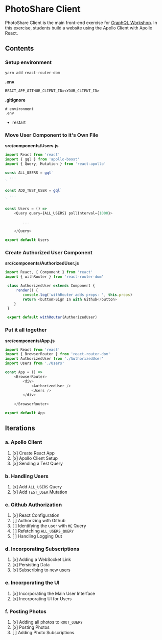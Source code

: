 PhotoShare Client
===============
PhotoShare Client is the main front-end  exercise for [GraphQL Workshop](https://www.graphqlworkshop.com). In this exercise, students build a website using the Apollo Client with Apollo React.

Contents
---------------

### Setup environment

`yarn add react-router-dom`

__.env__
```
REACT_APP_GITHUB_CLIENT_ID=<YOUR_CLIENT_ID>
```

__.gitignore__
```
# environment
.env
```

* restart

### Move User Component to it's Own File

__src/components/Users.js__
```javascript
import React from 'react'
import { gql } from 'apollo-boost'
import { Query, Mutation } from 'react-apollo'

const ALL_USERS = gql` 
  ... 
`

const ADD_TEST_USER = gql`
  ...
`

const Users = () =>
    <Query query={ALL_USERS} pollInterval={1000}>
        
        ...

    </Query>

export default Users
```

### Create Authorized User Component

__src/components/AuthorizedUser.js__
```javascript
import React, { Component } from 'react'
import { withRouter } from 'react-router-dom'

 class AuthorizedUser extends Component {
     render() {
        console.log('withRouter adds props: ', this.props)
        return <button>Sign In with Github</button>
    }
 }

 export default withRouter(AuthorizedUser) 
```

### Put it all together

__src/components/App.js__
```javascript
import React from 'react'
import { BrowserRouter } from 'react-router-dom'
import AuthorizedUser from './AuthorizedUser'
import Users from './Users'

const App = () =>
    <BrowserRouter>
        <div>
            <AuthorizedUser />
            <Users />
        </div>
       
    </BrowserRouter>

export default App
```

Iterations
---------------

### a. Apollo Client

1. [x] Create React App
2. [x] Apollo Client Setup
3. [x] Sending a Test Query

### b. Handling Users

1. [x] Add `ALL_USERS` Query
2. [x] Add `TEST_USER` Mutation

### c. Github Authorization

1. [x] React Configuration
2. [ ] Authorizing with Github
3. [ ] Identifying the user with `ME` Query
4. [ ] Refetching `ALL_USERS_QUERY`
5. [ ] Handling Logging Out

### d. Incorporating Subscriptions

1. [x] Adding a WebSocket Link
2. [x] Persisting Data
3. [x] Subscribing to new users

### e. Incorporating the UI

1. [x] Incorporating the Main User Interface
2. [x] Incorporating UI for Users

### f. Posting Photos

1. [x] Adding all photos to `ROOT_QUERY`
2. [x] Posting Photos
3. [ ] Adding Photo Subscriptions
